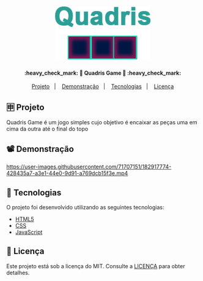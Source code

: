 <h1 align="center">
    <img alt="QuadrisGame" title="#QuadrisGame" src=".github/logo.png" width="250px" />
</h1>

<h4 align="center"> 
	:heavy_check_mark: 🚀 Quadris Game 🚀 :heavy_check_mark:
</h4>

<p align="center">
  <a href="#-projeto">Projeto</a>&nbsp;&nbsp;&nbsp;|&nbsp;&nbsp;&nbsp;
  <a href="#%EF%B8%8F-demonstração">Demonstração</a>&nbsp;&nbsp;&nbsp;|&nbsp;&nbsp;&nbsp;
  <a href="#-tecnologias">Tecnologias</a>&nbsp;&nbsp;&nbsp;|&nbsp;&nbsp;&nbsp;
  <a href="#memo-licença">Licença</a>
</p>

## 🈸 Projeto

Quadris Game é um jogo simples cujo objetivo é encaixar as peças uma em cima da outra até o final do topo

## 📽️ Demonstração
https://user-images.githubusercontent.com/71707151/182917774-428435a7-a3e1-44e0-9d91-a769dcb15f3e.mp4

## 🚀 Tecnologias

O projeto foi desenvolvido utilizando as seguintes tecnologias:

- [HTML5](https://www.w3schools.com/html/)
- [CSS](https://www.w3schools.com/css/)
- [JavaScript](https://www.javascript.com)

## :memo: Licença
Este projeto está sob a licença do MIT. Consulte a [LICENÇA](LICENSE) para obter detalhes.
